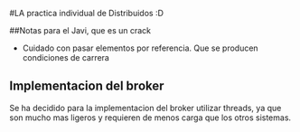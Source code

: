 #LA practica individual de Distribuidos :D

##Notas para el Javi, que es un crack

- Cuidado con pasar elementos por referencia. Que se producen condiciones de carrera

## Implementacion del broker

Se ha decidido para la implementacion del broker utilizar threads, ya que son mucho mas ligeros y requieren de menos carga que los otros sistemas. 

